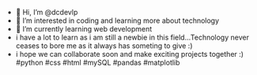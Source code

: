 - 👋 Hi, I’m @dcdevlp
- 👀 I’m interested in coding and learning more about technology
- 🌱 I’m currently learning web development 
- i have a lot to learn as i am still a newbie in this field...Technology never ceases to bore me as it always has someting to give :)
- i hope we can collaborate soon and make exciting projects together :)
#python #css #html #mySQL #pandas #matplotlib 

<!---
dishadevlp/dishadevlp is a ✨ special ✨ repository because its `README.md` (this file) appears on your GitHub profile.
You can click the Preview link to take a look at your changes.
--->
